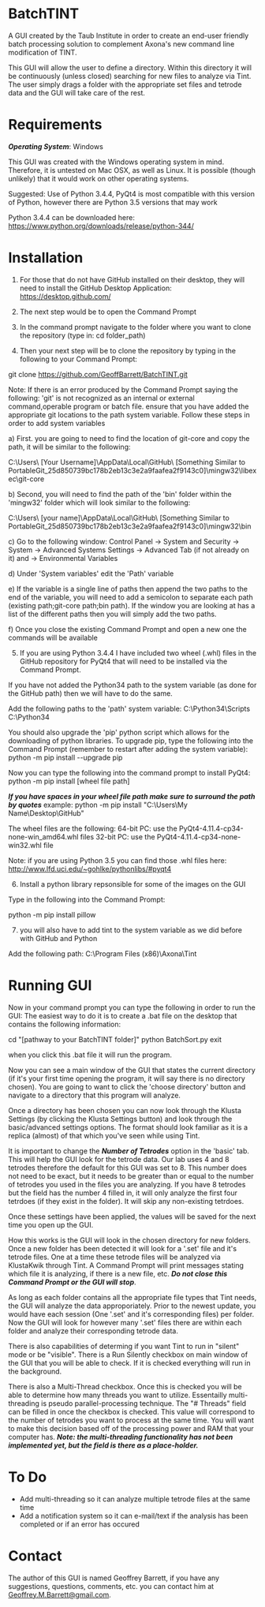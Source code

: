 # BatchTINT
A GUI created by the Taub Institute in order to create an end-user friendly batch processing solution to complement Axona's new command line modification of TINT.

This GUI will allow the user to define a directory. Within this directory it will be continuously (unless closed) searching for new files to analyze via Tint. The user simply drags a folder with the appropriate set files and tetrode data and the GUI will take care of the rest.

# Requirements
***Operating System***: Windows

This GUI was created with the Windows operating system in mind. Therefore, it is untested on Mac OSX, as well as Linux. It is possible
(though unlikely) that it would work on other operating systems.

Suggested: Use of Python 3.4.4, PyQt4 is most compatible with this version of Python, however there are Python 3.5 versions that may work

Python 3.4.4 can be downloaded here: https://www.python.org/downloads/release/python-344/

# Installation

1) For those that do not have GitHub installed on their desktop, they will need to install the GitHub Desktop Application: 
https://desktop.github.com/

2) The next step would be to open the Command Prompt

3) In the command prompt navigate to the folder where you want to clone the repository (type in: cd folder_path)

4) Then your next step will be to clone the repository by typing in the following to your Command Prompt:

git clone https://github.com/GeoffBarrett/BatchTINT.git

Note: If there is an error produced by the Command Prompt saying the following: 
'git' is not recognized as an internal or external command,operable program or batch file.
ensure that you have added the appropriate git locations to the path system variable. Follow these steps in order to add system variables


  a) First. you are going to need to find the location of git-core and copy the path, it will be similar to the following:
  
  C:\Users\ [Your Username]\AppData\Local\GitHub\ [Something Similar to PortableGit_25d850739bc178b2eb13c3e2a9faafea2f9143c0]\mingw32\libexec\git-core
  
  b) Second, you will need to find the path of the 'bin' folder within the 'mingw32' folder which will look similar to the following:
  
  C:\Users\ [your name]\AppData\Local\GitHub\ [Something Similar to PortableGit_25d850739bc178b2eb13c3e2a9faafea2f9143c0]\mingw32\bin
  
  c) Go to the following window: Control Panel -> System and Security -> System -> Advanced Systems Settings 
  -> Advanced Tab (if not already on it) and -> Environmental Variables 
  
  d) Under 'System variables' edit the 'Path' variable
  
  e) If the variable is a single line of paths then append the two paths to the end of the variable, 
  you will need to add a semicolon to separate each path (existing path;git-core path;bin path).
  If the window you are looking at has a list of the different paths then you will simply add the two paths.
  
  f) Once you close the existing Command Prompt and open a new one the commands will be available

5) If you are using Python 3.4.4 I have included two wheel (.whl) files in the GitHub repository for PyQt4 that will need
to be installed via the Command Prompt.

If you have not added the Python34 path to the system variable (as done for the GitHub path) then we will have to do the same.

Add the following paths to the 'path' system variable:
C:\Python34\Scripts
C:\Python34

You should also upgrade the 'pip' python script which allows for the downloading of python libraries. To upgrade pip, type the
following into the Command Prompt (remember to restart after adding the system variable): python -m pip install --upgrade pip

Now you can type the following into the command prompt to install PyQt4:
python -m pip install [wheel file path] 

***If you have spaces in your wheel file path make sure to surround the path by quotes***
example: python -m pip install "C:\Users\My Name\Desktop\GitHub\"

The wheel files are the following:
64-bit PC: use the PyQt4-4.11.4-cp34-none-win_amd64.whl files
32-bit PC: use the PyQt4-4.11.4-cp34-none-win32.whl file

Note: if you are using Python 3.5 you can find those .whl files here: http://www.lfd.uci.edu/~gohlke/pythonlibs/#pyqt4

6) Install a python library repsonsible for some of the images on the GUI

Type in the following into the Command Prompt:

python -m pip install pillow

7) you will also have to add tint to the system variable as we did before with GitHub and Python

Add the following path: C:\Program Files (x86)\Axona\Tint

# Running GUI

Now in your command prompt you can type the following in order to run the GUI:
The easiest way to do it is to create a .bat file on the desktop that contains the following information:

cd "[pathway to your BatchTINT folder]"
python BatchSort.py
exit

when you click this .bat file it will run the program.

Now you can see a main window of the GUI that states the current directory (if it's your first time opening the program, it will say 
there is no directory chosen). You are going to want to click the 'choose directory' button and navigate to a directory that this program will analyze.

Once a directory has been chosen you can now look through the Klusta Settings (by clicking the Klusta Settings button) and look through the basic/advanced settings options. The format should look familiar as it is a replica (almost) of that which you've seen while using Tint.

It is important to change the ***Number of Tetrodes*** option in the 'basic' tab. This will help the GUI look for the tetrode data. Our lab uses 4 and 8 tetrodes therefore the default for this GUI was set to 8. This number does not need to be exact, but it needs to be greater than or equal to the number of tetrodes you used in the files you are analyzing. If you have 8 tetrodes but the field has the number 4 filled in, it will only analyze the first four tetrdoes (if they exist in the folder). It will skip any non-existing tetrdoes.

Once these settings have been applied, the values will be saved for the next time you open up the GUI.

How this works is the GUI will look in the chosen directory for new folders. Once a new folder has been detected it will look for a '.set' file and it's tetrode files. One at a time these tetrode files will be analyzed via KlustaKwik through Tint. A Command Prompt will print messages stating which file it is analyzing, if there is a new file, etc. ***Do not close this Command Prompt or the GUI will stop***.

As long as each folder contains all the appropriate file types that Tint needs, the GUI will analyze the data approporiately. Prior to the newest update, you would have each session (One '.set' and it's corresponding files) per folder. Now the GUI will look for however many '.set' files there are within each folder and analyze their corresponding tetrode data.

There is also capabilities of determing if you want Tint to run in "silent" mode or be "visible". There is a Run Silently checkbox on main window of the GUI that you will be able to check. If it is checked everything will run in the background.

There is also a Multi-Thread checkbox. Once this is checked you will be able to determine how many threads you want to utilize. Essentailly multi-threading is pseudo parallel-processing technique. The "# Threads" field can be filled in once the checkbox is checked. This value will correspond to the number of tetrodes you want to process at the same time. You will want to make this decision based off of the processing power and RAM that your computer has. ***Note: the multi-threading functionality has not been implemented yet, but the field is there as a place-holder.***

# To Do

- Add multi-threading so it can analyze multiple tetrode files at the same time
- Add a notification system so it can e-mail/text if the analysis has been completed or if an error has occured

# Contact

The author of this GUI is named Geoffrey Barrett, if you have any suggestions, questions, comments, etc. you can contact him at Geoffrey.M.Barrett@gmail.com.
